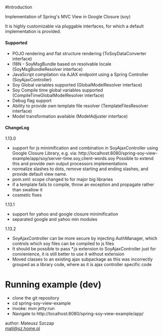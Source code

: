 #Introduction

Implementation of Spring's MVC View in Google Closure (soy)

It is highly customizable via pluggable interfaces, for which a default implementation is provided.

#### Supported
* POJO rendering and flat structure rendering (ToSoyDataConverter interface)
* I18N - SoyMsgBundle based on resolvable locale (SoyMsgBundleResolver interface)
* JavaScript compilation via AJAX endpoint using a Spring Controller (SoyAjaxController)
* Soy Global variables supported (GlobalModelResolver interface)
* Soy Compile time global variables supported (CompileTimeGlobalModelResolver interface)
* Debug flag support
* Ability to provide own template file resolver (TemplateFilesResolver interface)
* Model transformation available (ModelAdjuster interface)

#### ChangeLog
1.13.0
* support for js minimification and combination in SoyAjaxController using Google Closure Library, e.g. via:
http://localhost:8080/spring-soy-view-example/app/soy/server-time.soy,client-words.soy
Possible to extend this and provide own output processors implementations
* normalize slashes to dots, remove starting and ending slashes, and provide default view name.
* pom.xml: scope changed to <compile> for major big libraries
* if a template fails to compile, throw an exception and propagate rather than swallow it
* cosmetic fixes

1.13.1
* support for yahoo and google closure minimification
* separated google and yahoo min modules

1.13.2
* SoyAjaxController can be more secure by injecting AuthManager, which controls which soy files can be compiled to js files
* It should be possible to pass *.js extension to SoyAjaxController just for convienience, it is still better to use it without extension
* Moved classes to an existing ajax subpackage as this was incorrectly grouped as a library code, where as it is ajax controller specific code 

# Running example (dev)
* clone the git repository
* cd spring-soy-view-example
* invoke: mvn jetty:run
* Navigate to http://localhost:8080/spring-soy-view-example/app/

author: Mateusz Szczap<br>
<mati@sz.home.pl>
